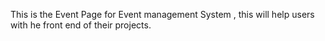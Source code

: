 This is the Event Page for Event management System
, this will help users with he front end of their projects.
